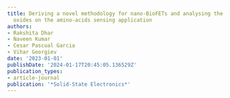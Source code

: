 ```yaml
---
title: Deriving a novel methodology for nano-BioFETs and analysing the effect of high-k
  oxides on the amino-acids sensing application
authors:
- Rakshita Dhar
- Naveen Kumar
- Cesar Pascual Garcia
- Vihar Georgiev
date: '2023-01-01'
publishDate: '2024-01-17T20:45:05.136529Z'
publication_types:
- article-journal
publication: '*Solid-State Electronics*'
---
```

